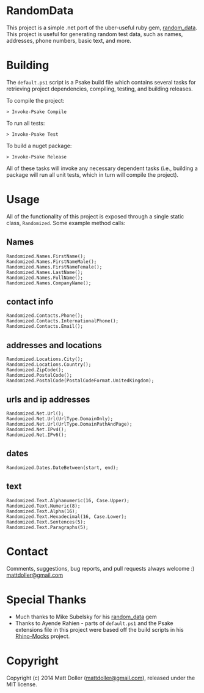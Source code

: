RandomData
==========

This project is a simple .net port of the uber-useful ruby gem, [random_data](https://github.com/tomharris/random_data).  This project is useful for generating random test data, such as names, addresses, phone numbers, basic text, and more.

Building
========

The `default.ps1` script is a Psake build file which contains several tasks for retrieving project dependencies, compiling, testing, and building releases.

To compile the project:

    > Invoke-Psake Compile

To run all tests:

    > Invoke-Psake Test

To build a nuget package:

    > Invoke-Psake Release

All of these tasks will invoke any necessary dependent tasks (i.e., building a package will run all unit tests, which in turn will compile the project).

Usage
=====

All of the functionality of this project is exposed through a single static class, `Randomized`.  Some example method calls:

## Names ##
    Randomized.Names.FirstName();
    Randomized.Names.FirstNameMale();
    Randomized.Names.FirstNameFemale();
    Randomized.Names.LastName();
    Randomized.Names.FullName();
    Randomized.Names.CompanyName();

## contact info ##
    Randomized.Contacts.Phone();
    Randomized.Contacts.InternationalPhone();
    Randomized.Contacts.Email();

## addresses and locations ##
    Randomized.Locations.City();
    Randomized.Locations.Country();
    Randomized.ZipCode();
    Randomized.PostalCode();
    Randomized.PostalCode(PostalCodeFormat.UnitedKingdom);

## urls and ip addresses ##
    Randomized.Net.Url();
    Randomized.Net.Url(UrlType.DomainOnly);
    Randomized.Net.Url(UrlType.DomainPathAndPage);
    Randomized.Net.IPv4();
    Randomized.Net.IPv6();

## dates ##
    Randomized.Dates.DateBetween(start, end);
    
## text ##
    Randomized.Text.Alphanumeric(16, Case.Upper);
    Randomized.Text.Numeric(8);
    Randomized.Text.Alpha(16);
    Randomized.Text.Hexadecimal(16, Case.Lower);
    Randomized.Text.Sentences(5);
    Randomized.Text.Paragraphs(5);

Contact
=======
Comments, suggestions, bug reports, and pull requests always welcome :) mattdoller@gmail.com

Special Thanks
==============
* Much thanks to Mike Subelsky for his [random_data](https://github.com/tomharris/random_data) gem
* Thanks to Ayende Rahien - parts of `default.ps1` and the Psake extensions file in this project were based off the build scripts in his [Rhino-Mocks](https://github.com/ayende/rhino-mocks) project.

Copyright
=========
Copyright (c) 2014 Matt Doller (mattdoller@gmail.com), released under the MIT license.